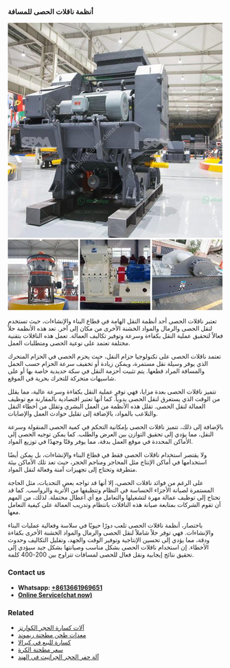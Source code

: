 <h3>أنظمة ناقلات الحصى للمسافة</h3><img src='1701746507.jpg' alt=''><p>تعتبر ناقلات الحصى أحد أنظمة النقل الهامة في قطاع البناء والإنشاءات، حيث تستخدم لنقل الحصى والرمال والمواد الخشنة الأخرى من مكان إلى آخر. تعد هذه الأنظمة حلاً فعالاً لتحقيق عملية النقل بكفاءة وسرعة وتوفير تكاليف العمالة. تعمل هذه الناقلات بتقنية مختلفة تعتمد على نوعية الحصى ومتطلبات العمل.</p><p>تعتمد ناقلات الحصى على تكنولوجيا حزام النقل، حيث يحزم الحصى في الحزام المتحرك الذي يوفر وسيلة نقل مستمرة، ويمكن زيادة أو تخفيف سرعة الحزام حسب الحمل والمسافة المراد قطعها. يتم تثبيت أحزمة النقل في سكة حديدية خاصة بها أو على شاسيهات متحركة للتحرك بحرية في الموقع.</p><p>تتميز ناقلات الحصى بعدة مزايا، فهي توفر عملية النقل بكفاءة وسرعة عالية، مما يقلل من الوقت الذي يستغرق لنقل الحصى يدوياً. كما أنها تعتبر اقتصادية بالمقارنة مع توظيف العمالة لنقل الحصى. تقلل هذه الأنظمة من العمل البشري وتقلل من أخطاء النقل والتلاعب بالمواد، بالإضافة إلى تقليل حوادث العمل والإصابات. </p><p>بالإضافة إلى ذلك، تتميز ناقلات الحصى بإمكانية التحكم في كمية الحصى المنقولة وسرعة النقل، مما يؤدي إلى تحقيق التوازن بين العرض والطلب. كما يمكن توجيه الحصى إلى الأماكن المحددة في موقع العمل بدقة، مما يوفر وقتًا وجهدًا في توزيع المواد.</p><p>ولا يقتصر استخدام ناقلات الحصى فقط في قطاع البناء والإنشاءات، بل يمكن أيضًا استخدامها في أماكن الإنتاج مثل المحاجر ومناجم الحجر، حيث تعد تلك الأماكن بيئة متطرفة وتحتاج إلى تجهيزات آمنة وفعالة لنقل المواد. </p><p>على الرغم من فوائد ناقلات الحصى، إلا أنها قد تواجه بعض التحديات، مثل الحاجة المستمرة لصيانة الأجزاء الحساسة في النظام وتنظيفها من الأتربة والرواسب. كما قد تحتاج إلى توظيف عمالة مهرة لتشغيلها والتعامل مع أي أعطال محتملة. لذلك، من المهم أن تقوم الشركات بمتابعة صيانة هذه الناقلات بانتظام وتدريب العمالة على كيفية التعامل معها.</p><p>باختصار، أنظمة ناقلات الحصى تلعب دورًا حيويًا في سلاسة وفعالية عمليات البناء والإنشاءات. فهي توفر حلاً شاملاً لنقل الحصى والرمال والمواد الخشنة الأخرى بكفاءة ودقة، مما يؤدي إلى تحسين الإنتاجية وتوفير الوقت والجهد، وتقليل التكاليف وحدوث الأخطاء. إن استخدام ناقلات الحصى بشكل مناسب وصيانتها بشكل جيد سيؤدي إلى تحقيق نتائج إيجابية ونقل فعال للحصى لمسافات تتراوح بين 200-400 كلمة.</p><h3>Contact us</h3><ul><li><strong>Whatsapp:&nbsp;<a href="https://wa.me/8613661969651">+8613661969651</a></strong></li><li><a href="https://swt.shibang-china.com/?git&amp;zhl&amp;أنظمة ناقلات الحصى للمسافة"><strong>Online Service(chat now)</strong></a></li></ul><h3>Related</h3><ul><li><a href='آلات كسارة الحجر الكوارتز.md'>آلات كسارة الحجر الكوارتز</a></li><li><a href='معدات طحن مطحنة ريموند.md'>معدات طحن مطحنة ريموند</a></li><li><a href='كسارة للبيع في كيرالا.md'>كسارة للبيع في كيرالا</a></li><li><a href='سعر مطحنة الكرة.md'>سعر مطحنة الكرة</a></li><li><a href='آلة حفر الحجر الجرانيت في الهند.md'>آلة حفر الحجر الجرانيت في الهند</a></li></ul>